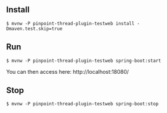 
## Install
```
$ mvnw -P pinpoint-thread-plugin-testweb install -Dmaven.test.skip=true
```

## Run
```
$ mvnw -P pinpoint-thread-plugin-testweb spring-boot:start
```
You can then access here: http://localhost:18080/

## Stop
```
$ mvnw -P pinpoint-thread-plugin-testweb spring-boot:stop
```
